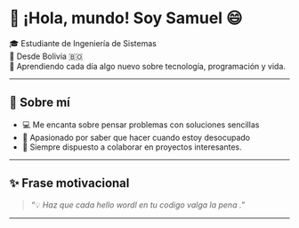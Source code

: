 # 👋 ¡Hola, mundo! Soy Samuel 😄

🎓 Estudiante de Ingeniería de Sistemas  
📍 Desde Bolivia 🇧🇴  
🌱 Aprendiendo cada día algo nuevo sobre tecnología, programación y vida.

---

## 🚀 Sobre mí

- 💻 Me encanta sobre pensar problemas con soluciones sencillas 
- 🧠 Apasionado por saber que hacer cuando estoy desocupado 
- 🤝 Siempre dispuesto a colaborar en proyectos interesantes.

---

## ✨ Frase motivacional

> “💡 *Haz que cada hello wordl en tu codigo valga la pena .*”

---
